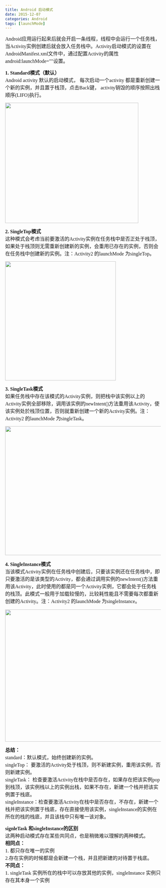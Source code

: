 ```yaml
---
title: Android 启动模式
date: 2015-12-07
categories: Android
tags: [launchMode]
---
```


<span style="font-family: 微软雅黑, &#39;Microsoft YaHei&#39;; font-size: 16px; ">Android应用运行起来后就会开启一条线程，线程中会运行一个任务栈，当Activity实例创建后就会放入任务栈中。Activity启动模式的设置在AndroidManifest.xml文件中，通过配置Activity的属性android:launchMode=""设置。</span>

<span style="font-family: 微软雅黑, &#39;Microsoft YaHei&#39;; font-size: 16px; "></span>

<span style="font-family: 微软雅黑, &#39;Microsoft YaHei&#39;; font-size: 16px; "><strong>1.&nbsp;Standard模式（默认）</strong><br />Android activity 默认的启动模式， 每次启动一个activity 都是重新创建一个新的实例，并且置于栈顶，点击Back键， activity销毁的顺序按照出栈顺序(LIFO)执行。</span>

<span style="font-family: 微软雅黑, &#39;Microsoft YaHei&#39;; font-size: 16px; "><strong style="font-family: Simsun; text-align: left; white-space: normal; "><span style="font-family: 宋体; font-size: 14px; "></span></strong></span>



<img src="/assets/Standard.png" width="431" height="390" />

<span style="font-family: 微软雅黑, &#39;Microsoft YaHei&#39;; font-size: 16px; "><strong><span style="font-family: 微软雅黑, &#39;Microsoft YaHei&#39;; font-size: medium; text-align: left; ">2.&nbsp;SingleTop模式<br /></span></strong><span style="font-family: 微软雅黑, &#39;Microsoft YaHei&#39;; font-size: medium; text-align: left; ">这种模式会考虑当前要激活的Activity实例在任务栈中是否正处于栈顶，如果处于栈顶则无需重新创建新的实例，会重用已存在的实例，否则会在任务栈中创建新的实例。注：Activity2 的launchMode 为singleTop。</span></span>

<span style="font-family: 微软雅黑, &#39;Microsoft YaHei&#39;; font-size: 16px; "><strong style="font-family: Simsun; font-size: medium; text-align: left; "><img src="/assets/SingleTop.png" width="358" height="386" /></strong></span>

<span style="font-family: 微软雅黑, &#39;Microsoft YaHei&#39;; font-size: 16px; "><strong><span style="font-family: 微软雅黑, &#39;Microsoft YaHei&#39;; font-size: medium; text-align: left; ">3.&nbsp;SingleTask模式<br /></span></strong><span style="font-family: 微软雅黑, &#39;Microsoft YaHei&#39;; font-size: medium; text-align: left; ">如果任务栈中存在该模式的Activity实例，则把栈中该实例以上的Activity实例全部移除，调用该实例的newIntent()方法重用该Activity，使该实例处於栈顶位置，否则就重新创建一个新的Activity实例。<span style="font-family: 微软雅黑, &#39;Microsoft YaHei&#39;; font-size: medium; text-align: left; ">注：Activity2 的launchMode 为singleTask。</span></span></span>

<span style="font-family: 微软雅黑, &#39;Microsoft YaHei&#39;; font-size: 16px; "><strong style="font-family: Simsun; font-size: medium; text-align: left; "><img src="/assets/SingleTask.png" width="541" height="418" /></strong></span>

<p class="p0" style="font-family: Simsun; font-size: medium; white-space: normal; text-align: left; ">
  <span style="font-family: 微软雅黑, &#39;Microsoft YaHei&#39;; font-size: 16px; "><strong>4.&nbsp;SingleInstance模式</strong><br />当该模式Activity实例在任务栈中创建后，只要该实例还在任务栈中，即只要激活的是该类型的Activity，都会通过调用实例的newIntent()方法重用该Activity，此时使用的都是同一个Activity实例，它都会处于任务栈的栈顶。此模式一般用于加载较慢的，比较耗性能且不需要每次都重新创建的Activity。<span style="font-family: 微软雅黑, &#39;Microsoft YaHei&#39;; font-size: medium; text-align: left; ">注：Activity2 的launchMode 为singleInstance。</span></span>
</p>

<span style="font-family: 微软雅黑, &#39;Microsoft YaHei&#39;; font-size: 16px; "><img src="/assets/SingleInstance.png" width="508" height="428" /></span>

<span style="font-family: 微软雅黑, &#39;Microsoft YaHei&#39;; font-size: 16px; "><strong>总结：</strong><br />standard：默认模式，始终创建新的实例。<br />singleTop： 要激活的Activity处于栈顶，则不新建实例，重用该实例，否则新建实例。<br />singleTask： 检查要激活Activity在栈中是否存在，如果存在把该实例pop 到栈顶，该实例栈以上的实例出栈，如果不存在，新建一个栈并把该实例置于栈底。<br />singleInstance：检查要激活Activity在栈中是否存在，不存在，新建一个栈并把该实例置于栈底，存在直接使用该实例，singleInstance的实例在所在的栈的栈底，并且该栈中只有唯一该对象。</span>

<span style="font-family: 微软雅黑, &#39;Microsoft YaHei&#39;; font-size: 16px; "><strong>signleTask 和singleInstance的区别<br /></strong>这两种启动模式存在某些共同点，也是稍微难以理解的两种模式。<br /></span><strong style="font-family: 微软雅黑, &#39;Microsoft YaHei&#39;; font-size: 16px; ">相同点：<br /></strong><span style="font-family: 微软雅黑, &#39;Microsoft YaHei&#39;; font-size: 16px; ">1. 都只存在唯一的实例<br /></span><span style="font-family: 微软雅黑, &#39;Microsoft YaHei&#39;; font-size: 16px; ">2.存在实例的时候都是会新建一个栈，并且把新建的对待置于栈底。<br /></span><strong style="font-family: 微软雅黑, &#39;Microsoft YaHei&#39;; font-size: 16px; ">不同点：<br /></strong><span style="font-family: 微软雅黑, &#39;Microsoft YaHei&#39;; font-size: 16px; ">1. singleTask 实例所在的栈中可以存放其他的实例，singleInstance 实例只存在其本身一个实例</span>